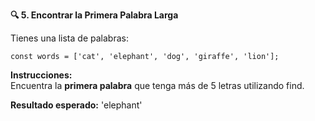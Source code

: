 <strong>🔍 5. Encontrar la Primera Palabra Larga</strong>

Tienes una lista de palabras:
```
const words = ['cat', 'elephant', 'dog', 'giraffe', 'lion'];
```

<strong>Instrucciones:</strong>  
Encuentra la <strong>primera palabra</strong> que tenga más de 5 letras utilizando find.

<strong>Resultado esperado:</strong> 'elephant'